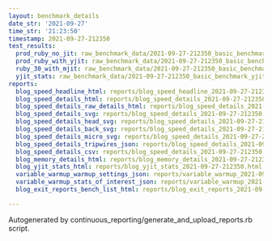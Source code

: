 ```yaml
---
layout: benchmark_details
date_str: '2021-09-27'
time_str: '21:23:50'
timestamp: 2021-09-27-212350
test_results:
  prod_ruby_no_jit: raw_benchmark_data/2021-09-27-212350_basic_benchmark_prod_ruby_no_jit.json
  prod_ruby_with_yjit: raw_benchmark_data/2021-09-27-212350_basic_benchmark_prod_ruby_with_yjit.json
  ruby_30_with_mjit: raw_benchmark_data/2021-09-27-212350_basic_benchmark_ruby_30_with_mjit.json
  yjit_stats: raw_benchmark_data/2021-09-27-212350_basic_benchmark_yjit_stats.json
reports:
  blog_speed_headline_html: reports/blog_speed_headline_2021-09-27-212350.html
  blog_speed_details_html: reports/blog_speed_details_2021-09-27-212350.html
  blog_speed_details_raw_details_html: reports/blog_speed_details_2021-09-27-212350.raw_details.html
  blog_speed_details_svg: reports/blog_speed_details_2021-09-27-212350.svg
  blog_speed_details_head_svg: reports/blog_speed_details_2021-09-27-212350.head.svg
  blog_speed_details_back_svg: reports/blog_speed_details_2021-09-27-212350.back.svg
  blog_speed_details_micro_svg: reports/blog_speed_details_2021-09-27-212350.micro.svg
  blog_speed_details_tripwires_json: reports/blog_speed_details_2021-09-27-212350.tripwires.json
  blog_speed_details_csv: reports/blog_speed_details_2021-09-27-212350.csv
  blog_memory_details_html: reports/blog_memory_details_2021-09-27-212350.html
  blog_yjit_stats_html: reports/blog_yjit_stats_2021-09-27-212350.html
  variable_warmup_warmup_settings_json: reports/variable_warmup_2021-09-27-212350.warmup_settings.json
  variable_warmup_stats_of_interest_json: reports/variable_warmup_2021-09-27-212350.stats_of_interest.json
  blog_exit_reports_bench_list_html: reports/blog_exit_reports_2021-09-27-212350.bench_list.html

---
```

Autogenerated by continuous_reporting/generate_and_upload_reports.rb script.
